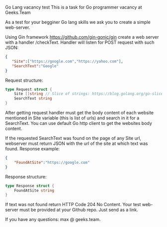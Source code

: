 Go Lang vacancy test
This is a task for Go programmer vacancy at Geeks.Team

As a test for your begginer Go lang skills we ask you to create a simple web-server.

Using Gin framework https://github.com/gin-gonic/gin create a web server with a handler /checkText. Handler will listen for POST request with such JSON:

```json
{
   "Site":["https://google.com","https://yahoo.com"],
   "SearchText":"Google"
}
```


Request structure:
```go
type Request struct {
    Site []string // Slice of strings: https://blog.golang.org/go-slices-usage-and-internals
    SearchText string
}
```

After getting request handler must get the body content of each website mentioned in Site variable (this is list of urls) and search in it for a SearchText. You can use default Go http client to get the websites body content.

If the requested SearchText was found on the page of any Site url, webserver must return JSON with the url of the site at which text was found.
Response example:

```json
{
    "FoundAtSite":"https://google.com"
}
```
Response structure:

```go
type Response struct {
    FoundAtSite string
}
```

If text was not found return HTTP Code 204 No Content.
Your test web-server must be provided at your Github repo. Just send as a link.

If you have any questions: max @ geeks.team.
